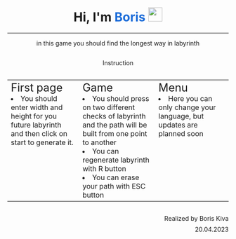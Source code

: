 

<h1 align="center">
    Hi, I'm 
    <a style="color: #1b6cd9"">Boris</a> 
    <img src="https://github.com/blackcater/blackcater/raw/main/images/Hi.gif" height="32"/>
</h1>
<hr>
<p align="center" onclick="click()">in this game you should find the longest way in labyrinth</p>
<div style="display: flex; flex-direction: column; justify-content: center; align-content: center; width: 100%; align-items: center;">
    <p>Instruction</p>
    <table>
        <td style="width: 300px; vertical-align: top">
            <li style="list-style-type: none; font-size: 25px;">First page</li>
            <li>You should enter width and height for you future labyrinth and then click on start to generate it.</li>
        </td>
        <td style="width: 300px; vertical-align: top">
            <li style="list-style-type: none; font-size: 25px;">Game</li>
            <li>You should press on two different checks of labyrinth and the path will be built from one point to another</li>
            <li>You can regenerate labyrinth with R button</li>
            <li>You can erase your path with ESC button</li>
        </td>
        <td style="width: 300px; vertical-align: top">
            <li style="list-style-type: none; font-size: 25px;">Menu</li>
            <li>Here you can only change your language, but updates are planned soon</li>
        </td>
    </table>
</div>

<div align="right">
    <p style="margin-bottom: -6px;">Realized by Boris Kiva</p>
    <p>20.04.2023</p>
</div>
